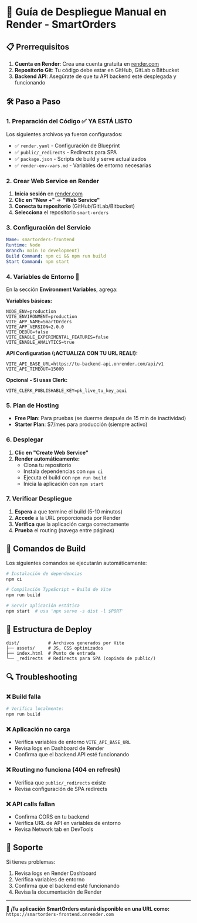 # 🚀 Guía de Despliegue Manual en Render - SmartOrders

## 📋 Prerrequisitos

1. **Cuenta en Render**: Crea una cuenta gratuita en [render.com](https://render.com)
2. **Repositorio Git**: Tu código debe estar en GitHub, GitLab o Bitbucket
3. **Backend API**: Asegúrate de que tu API backend esté desplegada y funcionando

## 🛠️ Paso a Paso

### 1. **Preparación del Código** ✅ YA ESTÁ LISTO

Los siguientes archivos ya fueron configurados:
- ✅ `render.yaml` - Configuración de Blueprint
- ✅ `public/_redirects` - Redirects para SPA
- ✅ `package.json` - Scripts de build y serve actualizados
- ✅ `render-env-vars.md` - Variables de entorno necesarias

### 2. **Crear Web Service en Render**

1. **Inicia sesión** en [render.com](https://render.com)
2. **Clic en "New +"** → **"Web Service"**
3. **Conecta tu repositorio** (GitHub/GitLab/Bitbucket)
4. **Selecciona** el repositorio `smart-orders`

### 3. **Configuración del Servicio**

```yaml
Name: smartorders-frontend
Runtime: Node
Branch: main (o development)
Build Command: npm ci && npm run build
Start Command: npm start
```

### 4. **Variables de Entorno** 🔑

En la sección **Environment Variables**, agrega:

**Variables básicas:**
```
NODE_ENV=production
VITE_ENVIRONMENT=production
VITE_APP_NAME=SmartOrders
VITE_APP_VERSION=2.0.0
VITE_DEBUG=false
VITE_ENABLE_EXPERIMENTAL_FEATURES=false
VITE_ENABLE_ANALYTICS=true
```

**API Configuration (¡ACTUALIZA CON TU URL REAL!):**
```
VITE_API_BASE_URL=https://tu-backend-api.onrender.com/api/v1
VITE_API_TIMEOUT=15000
```

**Opcional - Si usas Clerk:**
```
VITE_CLERK_PUBLISHABLE_KEY=pk_live_tu_key_aqui
```

### 5. **Plan de Hosting**

- **Free Plan**: Para pruebas (se duerme después de 15 min de inactividad)
- **Starter Plan**: $7/mes para producción (siempre activo)

### 6. **Desplegar**

1. **Clic en "Create Web Service"**
2. **Render automáticamente:**
   - Clona tu repositorio
   - Instala dependencias con `npm ci`
   - Ejecuta el build con `npm run build`
   - Inicia la aplicación con `npm start`

### 7. **Verificar Despliegue**

1. **Espera** a que termine el build (5-10 minutos)
2. **Accede** a la URL proporcionada por Render
3. **Verifica** que la aplicación carga correctamente
4. **Prueba** el routing (navega entre páginas)

## 🔧 Comandos de Build

Los siguientes comandos se ejecutarán automáticamente:

```bash
# Instalación de dependencias
npm ci

# Compilación TypeScript + Build de Vite
npm run build

# Servir aplicación estática
npm start  # usa 'npx serve -s dist -l $PORT'
```

## 📁 Estructura de Deploy

```
dist/           # Archivos generados por Vite
├── assets/     # JS, CSS optimizados
├── index.html  # Punto de entrada
└── _redirects  # Redirects para SPA (copiado de public/)
```

## 🔍 Troubleshooting

### ❌ Build falla
```bash
# Verifica localmente:
npm run build
```

### ❌ Aplicación no carga
- Verifica variables de entorno `VITE_API_BASE_URL`
- Revisa logs en Dashboard de Render
- Confirma que el backend API esté funcionando

### ❌ Routing no funciona (404 en refresh)
- Verifica que `public/_redirects` existe
- Revisa configuración de SPA redirects

### ❌ API calls fallan
- Confirma CORS en tu backend
- Verifica URL de API en variables de entorno
- Revisa Network tab en DevTools

## 📧 Soporte

Si tienes problemas:
1. Revisa logs en Render Dashboard
2. Verifica variables de entorno
3. Confirma que el backend esté funcionando
4. Revisa la documentación de Render

---

**🎉 ¡Tu aplicación SmartOrders estará disponible en una URL como:**
`https://smartorders-frontend.onrender.com`
